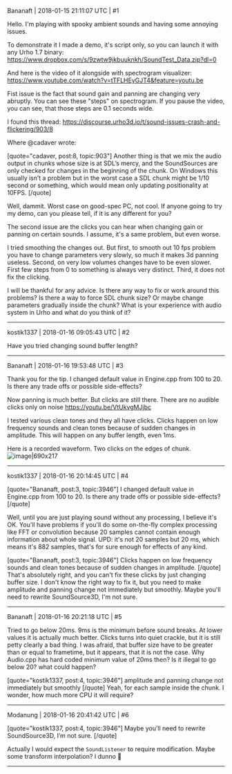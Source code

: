 Bananaft | 2018-01-15 21:11:07 UTC | #1

Hello. I'm playing with spooky ambient sounds and having some annoying issues.

To demonstrate it I made a demo, it's script only, so you can launch it with any Urho 1.7 binary:
https://www.dropbox.com/s/9zwtw9jkbuuknkh/SoundTest_Data.zip?dl=0

And here is the video of it alongside with spectrogram visualizer:
https://www.youtube.com/watch?v=tTFLHEyGJT4&feature=youtu.be

Fist issue is the fact that sound gain and panning are changing very abruptly. You can see these "steps" on spectrogram. If you pause the video, you can see, that those steps are 0.1 seconds wide.

I found this thread: https://discourse.urho3d.io/t/sound-issues-crash-and-flickering/903/8

Where @cadaver wrote:
 
[quote="cadaver, post:8, topic:903"]
Another thing is that we mix the audio output in chunks whose size is at SDL’s mercy, and the SoundSources are only checked for changes in the beginning of the chunk. On Windows this usually isn’t a problem but in the worst case a SDL chunk might be 1/10 second or something, which would mean only updating positionality at 10FPS.
[/quote]

Well, dammit. Worst case on good-spec PC, not cool. If anyone going to try my demo, can you please tell, if it is any different for you?

The second issue are the clicks you can hear when changing gain or panning on certain sounds. I assume, it's a same problem, but even worse.

I tried smoothing the changes out. But first, to smooth out 10 fps problem you have to change parameters very slowly, so much it makes 3d panning useless. Second, on very low volumes changes have to be even slower. First few steps from 0 to something is always very distinct. Third, it does not fix the clicking.

I will be thankful for any advice. Is there any way to fix or work around this problems? Is there a way to force SDL chunk size? Or maybe change parameters gradually inside the chunk? What is your experience with audio system in Urho and what do you think of it?

-------------------------

kostik1337 | 2018-01-16 09:05:43 UTC | #2

Have you tried changing sound buffer length?

-------------------------

Bananaft | 2018-01-16 19:53:48 UTC | #3

Thank you for the tip. I changed default value in Engine.cpp from 100 to 20. Is there any trade offs or possible side-effects?

Now panning is much better. But clicks are still there. There are no audible clicks only on noise 
https://youtu.be/VtUkvgMJjbc

I tested various clean tones and they all have clicks. Clicks happen on low frequency sounds and clean tones because of sudden changes in amplitude. This will happen on any buffer length, even 1ms.

Here is a recorded waveform. Two clicks on the edges of chunk.
![image|690x217](upload://4FMKWqOQG7kUDjWDZ9f2DqFlRHO.png)

-------------------------

kostik1337 | 2018-01-16 20:14:45 UTC | #4

[quote="Bananaft, post:3, topic:3946"]
I changed default value in Engine.cpp from 100 to 20. Is there any trade offs or possible side-effects?
[/quote]

Well, until you are just playing sound without any processing, I believe it's OK. You'll have problems if you'll do some on-the-fly complex processing like FFT or convolution because 20 samples cannot contain enough information about whole signal.
UPD: it's not 20 samples but 20 ms, which means it's 882 samples, that's for sure enough for effects of any kind.

[quote="Bananaft, post:3, topic:3946"]
Clicks happen on low frequency sounds and clean tones because of sudden changes in amplitude.
[/quote]
That's absolutely right, and you can't fix these clicks by just changing buffer size. I don't know the right way to fix it, but you need to make amplitude and panning change not immediately but smoothly. Maybe you'll need to rewrite SoundSource3D, I'm not sure.

-------------------------

Bananaft | 2018-01-16 20:21:18 UTC | #5

Tried to go below 20ms. 9ms is the minimum before sound breaks. At lower values it is actually much better. Clicks turns into quiet crackle, but it is still petty clearly a bad thing. I was afraid, that buffer size  have to be greater than or equal to frametime, but it appears, that it is not the case. Why Audio.cpp has hard coded minimum value of 20ms then? Is it illegal to go below 20? what could happen?

[quote="kostik1337, post:4, topic:3946"]
amplitude and panning change not immediately but smoothly
[/quote]
Yeah, for each sample inside the chunk. I wonder, how much more CPU it will require?

-------------------------

Modanung | 2018-01-16 20:41:42 UTC | #6

[quote="kostik1337, post:4, topic:3946"]
Maybe you’ll need to rewrite SoundSource3D, I’m not sure.
[/quote]

Actually I would expect the `SoundListener` to require modification. Maybe some transform interpolation?
I dunno :balloon:

-------------------------

